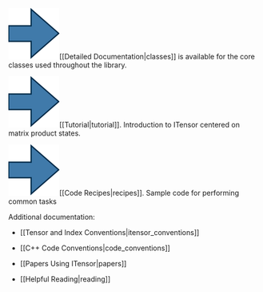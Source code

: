 <img src='link_arrow.png' class='arrow'/>[[Detailed Documentation|classes]] is available for the core classes used throughout the library.

<img src='link_arrow.png' class='arrow'/>[[Tutorial|tutorial]]. Introduction to ITensor centered on matrix product states.

<img src='link_arrow.png' class='arrow'/>[[Code Recipes|recipes]]. Sample code for performing common tasks


Additional documentation:

* [[Tensor and Index Conventions|itensor_conventions]]

* [[C++ Code Conventions|code_conventions]]

* [[Papers Using ITensor|papers]]

* [[Helpful Reading|reading]]
